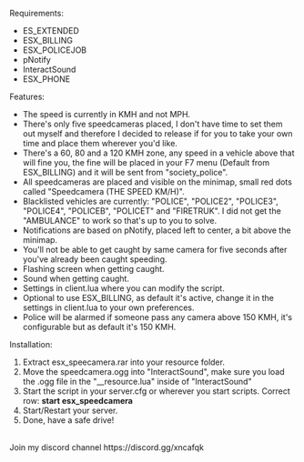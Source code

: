Requirements:
* ES_EXTENDED
* ESX_BILLING
* ESX_POLICEJOB
* pNotify
* InteractSound
* ESX_PHONE

Features:
* The speed is currently in KMH and not MPH.
* There's only five speedcameras placed, I don't have time to set them out myself and therefore I decided to release if for you to take your own time and place them wherever you'd like.
* There's a 60, 80 and a 120 KMH zone, any speed in a vehicle above that will fine you, the fine will be placed in your F7 menu (Default from ESX_BILLING) and it will be sent from "society_police".
* All speedcameras are placed and visible on the minimap, small red dots called "Speedcamera (THE SPEED KM/H)".
* Blacklisted vehicles are currently: "POLICE", "POLICE2", "POLICE3", "POLICE4", "POLICEB", "POLICET" and "FIRETRUK". I did not get the "AMBULANCE" to work so that's up to you to solve.
* Notifications are based on pNotify, placed left to center, a bit above the minimap.
* You'll not be able to get caught by same camera for five seconds after you've already been caught speeding.
* Flashing screen when getting caught.
* Sound when getting caught.
* Settings in client.lua where you can modify the script.
* Optional to use ESX_BILLING, as default it's active, change it in the settings in client.lua to your own preferences.
* Police will be alarmed if someone pass any camera above 150 KMH, it's configurable but as default it's 150 KMH.

Installation:
1. Extract esx_speecamera.rar into your resource folder.
2. Move the speedcamera.ogg into "InteractSound", make sure you load the .ogg file in the "__resource.lua" inside of "InteractSound"
2. Start the script in your server.cfg or wherever you start scripts. Correct row: **start esx_speedcamera**
4. Start/Restart your server.
5. Done, have a safe drive!
<br>
Join my discord channel https://discord.gg/xncafqk
